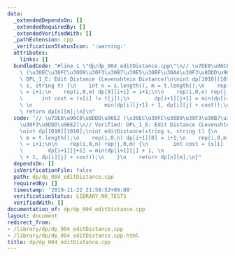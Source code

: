```yaml
---
data:
  _extendedDependsOn: []
  _extendedRequiredBy: []
  _extendedVerifiedWith: []
  _pathExtension: cpp
  _verificationStatusIcon: ':warning:'
  attributes:
    links: []
  bundledCode: "#line 1 \"dp/dp_004_editDistance.cpp\"\n// \u7DE8\u96C6\u8DDD\u96E2\
    \ (\u30EC\u30FC\u30D9\u30F3\u30B7\u30E5\u30BF\u30A4\u30F3\u8DDD\u96E2)\n// Verified:\
    \ DPL_1_E: Edit Distance (Levenshtein Distance)\n\nint dp[1010][1010];\nint editDistance(string\
    \ s, string t) {\n    int n = s.length(), m = t.length();\n    rep(i,0,n) dp[i+1][0]\
    \ = i+1;\n    rep(i,0,m) dp[0][i+1] = i+1;\n\n    rep(i,0,n) rep(j,0,m) {\n  \
    \      int cost = (s[i] != t[j]);\n        dp[i+1][j+1] = min(dp[i+1][j] + 1,\
    \ \n                       min(dp[i][j+1] + 1, dp[i][j] + cost));\n    }\n   \
    \ return dp[n][m];\n}\n"
  code: "// \u7DE8\u96C6\u8DDD\u96E2 (\u30EC\u30FC\u30D9\u30F3\u30B7\u30E5\u30BF\u30A4\
    \u30F3\u8DDD\u96E2)\n// Verified: DPL_1_E: Edit Distance (Levenshtein Distance)\n\
    \nint dp[1010][1010];\nint editDistance(string s, string t) {\n    int n = s.length(),\
    \ m = t.length();\n    rep(i,0,n) dp[i+1][0] = i+1;\n    rep(i,0,m) dp[0][i+1]\
    \ = i+1;\n\n    rep(i,0,n) rep(j,0,m) {\n        int cost = (s[i] != t[j]);\n\
    \        dp[i+1][j+1] = min(dp[i+1][j] + 1, \n                       min(dp[i][j+1]\
    \ + 1, dp[i][j] + cost));\n    }\n    return dp[n][m];\n}"
  dependsOn: []
  isVerificationFile: false
  path: dp/dp_004_editDistance.cpp
  requiredBy: []
  timestamp: '2019-11-22 21:50:52+09:00'
  verificationStatus: LIBRARY_NO_TESTS
  verifiedWith: []
documentation_of: dp/dp_004_editDistance.cpp
layout: document
redirect_from:
- /library/dp/dp_004_editDistance.cpp
- /library/dp/dp_004_editDistance.cpp.html
title: dp/dp_004_editDistance.cpp
---
```

